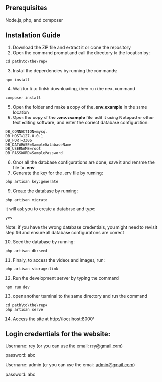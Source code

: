 ## Prerequisites  
Node.js, php, and composer

## Installation Guide
1. Download the ZIP file and extract it or clone the repository 
2. Open the command prompt and call the directory to the location by:
```
cd path\to\the\repo
```    
3. Install the dependencies by running the commands:
```
npm install
```
4. Wait for it to finish downloading, then run the next command
```
composer install
```
5. Open the folder and make a copy of the **.env.example** in the same location
6. Open the copy of the **.env.example** file, edit it using Notepad or other text editing software, and enter the correct database configuration:
```
DB_CONNECTION=mysql
DB_HOST=127.0.0.1
DB_PORT=3306
DB_DATABASE=SampleDatabaseName
DB_USERNAME=root
DB_PASSWORD=SamplePassword
```
6. Once all the database configurations are done, save it and rename the file to **.env**
7. Generate the key for the .env file by running:
```
php artisan key:generate
```
9. Create the database by running:
```
php artisan migrate
```
it will ask you to create a database and type:
```
yes 
```
Note: if you have the wrong database credentials, you might need to revisit step #6 and ensure all database configurations are correct

10. Seed the database by running:
```
php artisan db:seed
```
11. Finally, to access the videos and images, run:
```
php artisan storage:link
```
12. Run the development server by typing the command
```
npm run dev
```
13. open another terminal to the same directory and run the command
```
cd path\to\the\repo
php artisan serve
```
14. Access the site at http://localhost:8000/

## Login credentials for the website:
Username: rey (or you can use the email: rey@gmail.com)

password: abc

Username: admin (or you can use the email: admin@gmail.com)

password: abc
 
